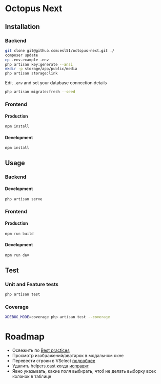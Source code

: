 # Octopus Next

## Installation

### Backend

```bash
git clone git@github.com:esl51/octopus-next.git ./
composer update
cp .env.example .env
php artisan key:generate --ansi
mkdir -p storage/app/public/media
php artisan storage:link
```
Edit `.env` and set your database connection details
```bash
php artisan migrate:fresh --seed
```

### Frontend

#### Production

```bash
npm install
```

#### Development

```bash
npm install
```

## Usage

### Backend

#### Development

```bash
php artisan serve
```

### Frontend

#### Production

```bash
npm run build
```

#### Development

```bash
npm run dev
```

## Test

### Unit and Feature tests

```bash
php artisan test
```

### Coverage

```bash
XDEBUG_MODE=coverage php artisan test --coverage
```

# Roadmap

- Освежить по [Best practices](https://github.com/alexeymezenin/laravel-best-practices/blob/master/russian.md)
- Просмотр изображений/аватарок в модальном окне
- Перевести строки в VSelect [подробнее](https://github.com/sagalbot/vue-select/pull/988)
- Удалить helpers.cast когда [исправят](https://github.com/vuejs/language-tools/issues/3400)
- Явно указывать, какие поля выбирать, чтоб не делать выборку всех колонок в таблице
